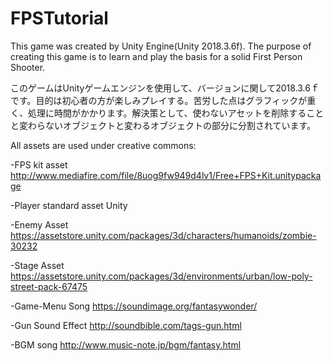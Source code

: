 # FPSTutorial
This game was created by Unity Engine(Unity 2018.3.6f). The purpose of creating this game is to learn and play the basis for a solid First Person Shooter.

このゲームはUnityゲームエンジンを使用して、バージョンに関して2018.3.6ｆです。目的は初心者の方が楽しみプレイする。苦労した点はグラフィックが重く、処理に時間がかかります。解決策として、使わないアセットを削除することと変わらないオブジェクトと変わるオブジェクトの部分に分割されています。



All assets are used under creative commons:

-FPS kit asset
http://www.mediafire.com/file/8uog9fw949d4lv1/Free+FPS+Kit.unitypackage

-Player
standard asset Unity

-Enemy Asset
https://assetstore.unity.com/packages/3d/characters/humanoids/zombie-30232

-Stage Asset
https://assetstore.unity.com/packages/3d/environments/urban/low-poly-street-pack-67475


-Game-Menu Song
https://soundimage.org/fantasywonder/

-Gun Sound Effect
http://soundbible.com/tags-gun.html

-BGM song
http://www.music-note.jp/bgm/fantasy.html

